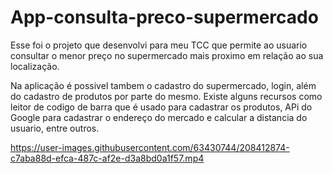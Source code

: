 # App-consulta-preco-supermercado

Esse foi o projeto que desenvolvi para meu TCC que permite ao usuario consultar o menor preço no supermercado mais proximo em relação ao sua localização. 

Na aplicação é possivel tambem o cadastro do supermercado, login, além do cadastro de produtos por parte do mesmo.
Existe alguns recursos como leitor de codigo de barra que é usado para cadastrar os produtos, APi do Google para cadastrar o endereço do mercado e calcular a distancia do usuario, entre outros. 

https://user-images.githubusercontent.com/63430744/208412874-c7aba88d-efca-487c-af2e-d3a8bd0a1f57.mp4

